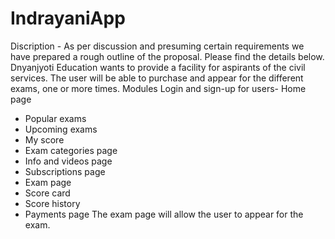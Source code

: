 # IndrayaniApp

Discription - 
As per discussion and presuming certain requirements we have prepared a rough outline of the
proposal. Please find the details below. Dnyanjyoti Education wants to provide a facility for
aspirants of the civil services. The user will be able to purchase and appear for the different
exams, one or more times.
Modules
Login and sign-up for users- Home page
- Popular exams
- Upcoming exams
- My score
- Exam categories page
- Info and videos page
- Subscriptions page
- Exam page
- Score card
- Score history
- Payments page
The exam page will allow the user to appear for the exam.
